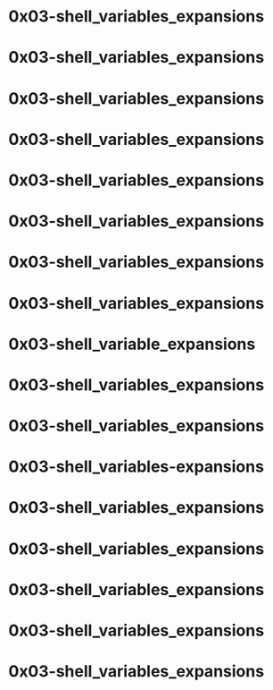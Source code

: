 # 0x03-shell_variables_expansions 
# 0x03-shell_variables_expansions 
# 0x03-shell_variables_expansions 
# 0x03-shell_variables_expansions 
# 0x03-shell_variables_expansions
# 0x03-shell_variables_expansions 
# 0x03-shell_variables_expansions
# 0x03-shell_variables_expansions 
# 0x03-shell_variable_expansions 
# 0x03-shell_variables_expansions 
# 0x03-shell_variables_expansions 
# 0x03-shell_variables-expansions 
# 0x03-shell_variables_expansions 
# 0x03-shell_variables_expansions 
# 0x03-shell_variables_expansions 
# 0x03-shell_variables_expansions 
# 0x03-shell_variables_expansions 
